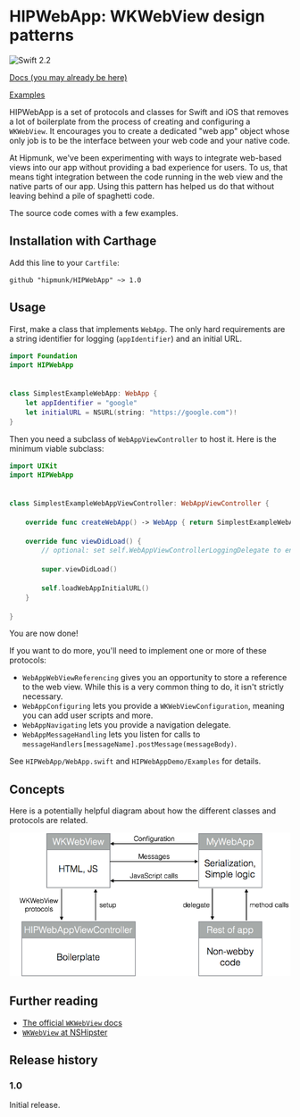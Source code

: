 # HIPWebApp: WKWebView design patterns

![Swift 2.2](https://img.shields.io/badge/Swift-2.2-orange.svg?style=flat)

[Docs (you may already be here)](http://hipmunk.github.io/HIPWebApp/)

[Examples](https://github.com/Hipmunk/HIPWebApp/tree/master/HIPWebAppDemo/Examples)

HIPWebApp is a set of protocols and classes for Swift and iOS that removes a
lot of boilerplate from the process of creating and configuring a `WKWebView`.
It encourages you to create a dedicated "web app" object whose only job is to
be the interface between your web code and your native code.

At Hipmunk, we've been experimenting with ways to integrate web-based views
into our app without providing a bad experience for users. To us, that means
tight integration between the code running in the web view and the native parts
of our app. Using this pattern has helped us do that without leaving behind
a pile of spaghetti code.

The source code comes with a few examples.


## Installation with Carthage


Add this line to your `Cartfile`:

```
github "hipmunk/HIPWebApp" ~> 1.0
```


## Usage

First, make a class that implements `WebApp`. The only hard requirements are a string
identifier for logging (`appIdentifier`) and an initial URL.

```swift
import Foundation
import HIPWebApp


class SimplestExampleWebApp: WebApp {
    let appIdentifier = "google"
    let initialURL = NSURL(string: "https://google.com")!
}
```

Then you need a subclass of `WebAppViewController` to host it. Here is the
minimum viable subclass:


```swift
import UIKit
import HIPWebApp


class SimplestExampleWebAppViewController: WebAppViewController {

    override func createWebApp() -> WebApp { return SimplestExampleWebApp() }

    override func viewDidLoad() {
        // optional: set self.WebAppViewControllerLoggingDelegate to enable logging

        super.viewDidLoad()

        self.loadWebAppInitialURL()
    }

}
```

You are now done!

If you want to do more, you'll need to implement one or more of these
protocols:

* `WebAppWebViewReferencing` gives you an opportunity to store a reference
  to the web view. While this is a very common thing to do, it isn't strictly
  necessary.
* `WebAppConfiguring` lets you provide a `WKWebViewConfiguration`, meaning
  you can add user scripts and more.
* `WebAppNavigating` lets you provide a navigation delegate.
* `WebAppMessageHandling` lets you listen for calls to
  `messageHandlers[messageName].postMessage(messageBody)`.

See `HIPWebApp/WebApp.swift` and `HIPWebAppDemo/Examples` for details.

## Concepts

Here is a potentially helpful diagram about how the different classes and
protocols are related.

![class diagram](doc_assets/class_diagram.png)

## Further reading

* [The official `WKWebView` docs](https://developer.apple.com/library/ios/documentation/WebKit/Reference/WKWebView_Ref/)
* [`WKWebView` at NSHipster](http://nshipster.com/wkwebkit/)

## Release history

### 1.0

Initial release.
